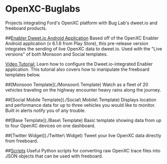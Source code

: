 # OpenXC-Buglabs
Projects integrating Ford's OpenXC platform with Bug Lab's dweet.io and freeboard products.

##[Enabler Dweet.io Android Application](https://github.com/buglabs/openxc-buglabs/releases/tag/0.9)
Based off of the OpenXC Enabler Android application (v 6.1.6 from Play Store), this pre-release version integrates the sending of live OpenXC data to dweet.io. Used with the "Live versions" of both Monsoon and Social templates.

[Video Tutorial:](https://github.com/buglabs/openxc-buglabs/releases/tag/0.9)
Learn how to configure the Dweet.io-integrated Enabler application. This tutorial also covers how to manipulate the freeboard templates below.

##[Monsoon Template](./Monsoon\ Template)
Watch as a fleet of 20 vehicles traveling on the highway encounter heavy rains along the journey.

##[Social Mobile Template](./Social\ Mobile\ Template)
Displays location and performance data for up to three vehicles you would like to monitor. Built in alerts notify you of any trouble.

##[Base Template](./Base\ Template)
Basic template showing data from up to four OpenXC devices on one dashboard.

##[Twitter Widget](./Twitter\ Widget)
Tweet your live OpenXC data directly from freeboard.

##[Scripts](./scripts)
Useful Python scripts for converting raw OpenXC trace files into JSON objects that can be used with freeboard.
